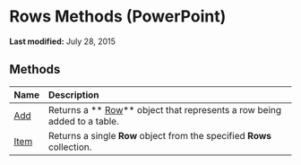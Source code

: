 
# Rows Methods (PowerPoint)

 **Last modified:** July 28, 2015


## Methods



|**Name**|**Description**|
|:-----|:-----|
| [Add](7cc0c530-e817-1983-0946-90e499470668.md)|Returns a  ** [Row](df5ca5df-8119-1af8-b698-d96669ed0a02.md)** object that represents a row being added to a table.|
| [Item](34a6d828-4c5e-098b-2c34-71b7cea0e9e2.md)|Returns a single  **Row** object from the specified **Rows** collection.|
